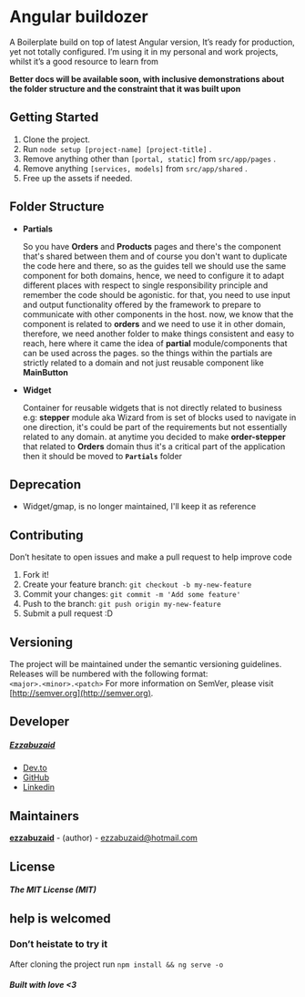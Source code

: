 # Angular buildozer

A Boilerplate build on top of latest Angular version, It’s ready for production, yet not totally configured.
I’m using it in my personal and work projects, whilst it’s a good resource to learn from

**Better docs will be available soon, with inclusive demonstrations about the folder structure and the constraint that it was built upon**

## Getting Started

1. Clone the project.
2. Run `node setup [project-name] [project-title]` .
3. Remove anything other than `[portal, static]` from `src/app/pages` .
4. Remove anything `[services, models]` from `src/app/shared` .
5. Free up the assets if needed.

## Folder Structure

* **Partials**

    So you have **Orders** and **Products** pages and there's the component that's shared between them and of course you don't want to duplicate the code here and there, so as the guides tell we should use the same component for both domains, hence, we need to configure it to adapt different places with respect to single responsibility principle and remember the code should be agonistic.
    for that, you need to use input and output functionality offered by the framework to prepare to communicate with other components in the host.
    now, we know that the component is related to **orders** and we need to use it in other domain, therefore, we need another folder to make things consistent and easy to reach, here where it came the idea of **partial** module/components that can be used across the pages. so the things within the partials are strictly related to a domain and not just reusable component like **MainButton**

* **Widget**

    Container for reusable widgets that is not directly related to business
    e.g: **stepper** module aka Wizard from is set of blocks used to navigate in one direction, it's could be part of the requirements but not essentially related to any domain.
    at anytime you decided to make **order-stepper** that related to **Orders** domain thus it's a critical part of the application then it should be moved to **`Partials`** folder

## Deprecation

* Widget/gmap, is no longer maintained, I'll keep it as reference

## Contributing

Don’t hesitate to open issues and make a pull request to help improve code

1.  Fork it!
2.  Create your feature branch: `git checkout -b my-new-feature`
3.  Commit your changes: `git commit -m 'Add some feature'`
4.  Push to the branch: `git push origin my-new-feature`
5.  Submit a pull request :D

## Versioning

The project will be maintained under the semantic versioning guidelines.  
Releases will be numbered with the following format:  
 `<major>.<minor>.<patch>`
For more information on SemVer, please visit [http://semver.org](http://semver.org).

## Developer

##### [Ezzabuzaid](mailto:ezzabuzaid@hotmail.com)

*   [Dev.to](https://dev.to/ezzabuzaid)
*   [GitHub](https://github.com/ezzabuzaid)
*   [Linkedin](https://www.linkedin.com/in/ezzabuzaid)

## Maintainers

[**ezzabuzaid**](https://github.com/ezzabuzaid) - (author) - [ezzabuzaid@hotmail.com](mailto:ezzabuzaid@hotmail.com)

## License

##### The MIT License (MIT)

## help is welcomed

### Don’t heistate to try it

After cloning the project run `npm install && ng serve -o`

##### Built with love <3
